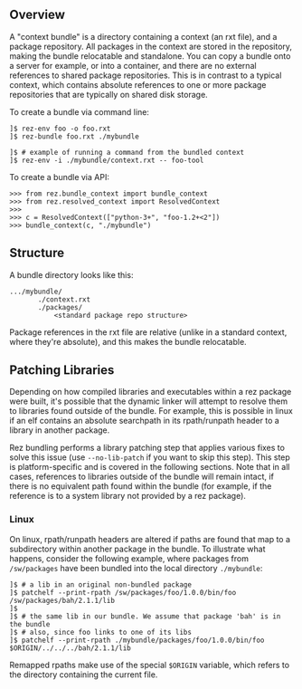 ## Overview

A "context bundle" is a directory containing a context (an rxt file), and a
package repository. All packages in the context are stored in the repository,
making the bundle relocatable and standalone. You can copy a bundle onto a
server for example, or into a container, and there are no external references
to shared package repositories. This is in contrast to a typical context, which
contains absolute references to one or more package repositories that are
typically on shared disk storage.

To create a bundle via command line:

```
]$ rez-env foo -o foo.rxt
]$ rez-bundle foo.rxt ./mybundle

]$ # example of running a command from the bundled context
]$ rez-env -i ./mybundle/context.rxt -- foo-tool
```

To create a bundle via API:

```
>>> from rez.bundle_context import bundle_context
>>> from rez.resolved_context import ResolvedContext
>>>
>>> c = ResolvedContext(["python-3+", "foo-1.2+<2"])
>>> bundle_context(c, "./mybundle")
```


## Structure

A bundle directory looks like this:

```
.../mybundle/
       ./context.rxt
       ./packages/
           <standard package repo structure>
```

Package references in the rxt file are relative (unlike in a standard context,
where they're absolute), and this makes the bundle relocatable.


## Patching Libraries

Depending on how compiled libraries and executables within a rez package were
built, it's possible that the dynamic linker will attempt to resolve them to
libraries found outside of the bundle. For example, this is possible in linux
if an elf contains an absolute searchpath in its rpath/runpath header to a
library in another package.

Rez bundling performs a library patching step that applies various fixes to
solve this issue (use `--no-lib-patch` if you want to skip this step). This step
is platform-specific and is covered in the following sections. Note that in all
cases, references to libraries outside of the bundle will remain intact, if there
is no equivalent path found within the bundle (for example, if the reference is
to a system library not provided by a rez package).

### Linux

On linux, rpath/runpath headers are altered if paths are found that map to a
subdirectory within another package in the bundle. To illustrate what happens,
consider the following example, where packages from `/sw/packages` have been
bundled into the local directory `./mybundle`:

```
]$ # a lib in an original non-bundled package
]$ patchelf --print-rpath /sw/packages/foo/1.0.0/bin/foo
/sw/packages/bah/2.1.1/lib
]$
]$ # the same lib in our bundle. We assume that package 'bah' is in the bundle
]$ # also, since foo links to one of its libs
]$ patchelf --print-rpath ./mybundle/packages/foo/1.0.0/bin/foo
$ORIGIN/../../../bah/2.1.1/lib
```

Remapped rpaths make use of the special `$ORIGIN` variable, which refers to
the directory containing the current file.
